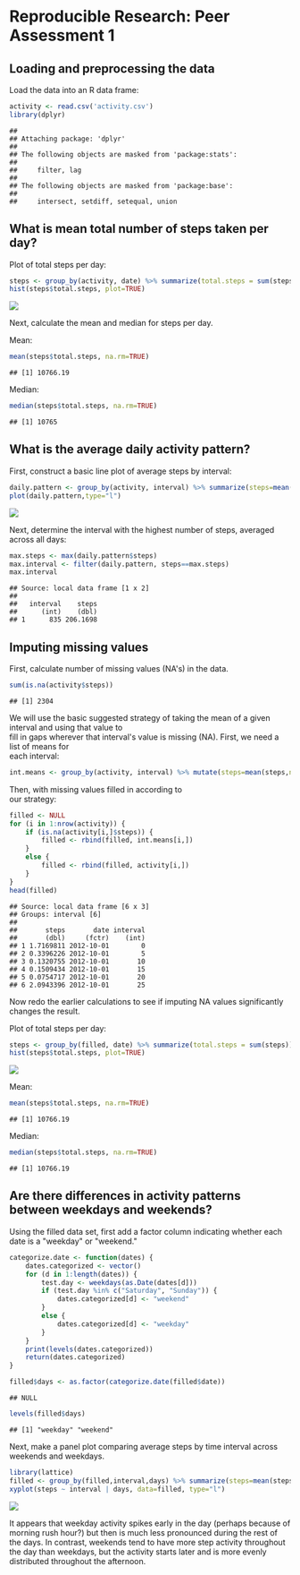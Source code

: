 # Reproducible Research: Peer Assessment 1


## Loading and preprocessing the data

Load the data into an R data frame:


```r
activity <- read.csv('activity.csv')
library(dplyr)
```

```
## 
## Attaching package: 'dplyr'
## 
## The following objects are masked from 'package:stats':
## 
##     filter, lag
## 
## The following objects are masked from 'package:base':
## 
##     intersect, setdiff, setequal, union
```


## What is mean total number of steps taken per day?

Plot of total steps per day:


```r
steps <- group_by(activity, date) %>% summarize(total.steps = sum(steps))
hist(steps$total.steps, plot=TRUE)
```

![](PA1_template_files/figure-html/unnamed-chunk-2-1.png) 

Next, calculate the mean and median for steps per day.

Mean:

```r
mean(steps$total.steps, na.rm=TRUE)
```

```
## [1] 10766.19
```
Median:

```r
median(steps$total.steps, na.rm=TRUE)
```

```
## [1] 10765
```


## What is the average daily activity pattern?

First, construct a basic line plot of average steps by interval:


```r
daily.pattern <- group_by(activity, interval) %>% summarize(steps=mean(steps, na.rm=TRUE))
plot(daily.pattern,type="l")
```

![](PA1_template_files/figure-html/unnamed-chunk-5-1.png) 

Next, determine the interval with the highest number of steps, averaged across all days:


```r
max.steps <- max(daily.pattern$steps)
max.interval <- filter(daily.pattern, steps==max.steps)
max.interval
```

```
## Source: local data frame [1 x 2]
## 
##   interval    steps
##      (int)    (dbl)
## 1      835 206.1698
```

## Imputing missing values

First, calculate number of missing values (NA's) in the data.


```r
sum(is.na(activity$steps))
```

```
## [1] 2304
```

We will use the basic suggested strategy of taking the mean of a given interval and using that value to  
fill in gaps wherever that interval's value is missing (NA). First, we need a list of means for  
each interval:


```r
int.means <- group_by(activity, interval) %>% mutate(steps=mean(steps,na.rm=TRUE))
```

Then, with missing values filled in according to  
our strategy:


```r
filled <- NULL
for (i in 1:nrow(activity)) {
    if (is.na(activity[i,]$steps)) {
        filled <- rbind(filled, int.means[i,]) 
    }
    else {
        filled <- rbind(filled, activity[i,])
    }
}
head(filled)
```

```
## Source: local data frame [6 x 3]
## Groups: interval [6]
## 
##       steps       date interval
##       (dbl)     (fctr)    (int)
## 1 1.7169811 2012-10-01        0
## 2 0.3396226 2012-10-01        5
## 3 0.1320755 2012-10-01       10
## 4 0.1509434 2012-10-01       15
## 5 0.0754717 2012-10-01       20
## 6 2.0943396 2012-10-01       25
```

Now redo the earlier calculations to see if imputing NA values significantly changes the result.

Plot of total steps per day:


```r
steps <- group_by(filled, date) %>% summarize(total.steps = sum(steps))
hist(steps$total.steps, plot=TRUE)
```

![](PA1_template_files/figure-html/unnamed-chunk-10-1.png) 

Mean:

```r
mean(steps$total.steps, na.rm=TRUE)
```

```
## [1] 10766.19
```
Median:

```r
median(steps$total.steps, na.rm=TRUE)
```

```
## [1] 10766.19
```
## Are there differences in activity patterns between weekdays and weekends?

Using the filled data set, first add a factor column indicating whether each date is a "weekday" or "weekend."


```r
categorize.date <- function(dates) {
    dates.categorized <- vector()
    for (d in 1:length(dates)) {
        test.day <- weekdays(as.Date(dates[d]))
        if (test.day %in% c("Saturday", "Sunday")) {
            dates.categorized[d] <- "weekend"
        }
        else {
            dates.categorized[d] <- "weekday"
        }
    }
    print(levels(dates.categorized))
    return(dates.categorized)
}

filled$days <- as.factor(categorize.date(filled$date))
```

```
## NULL
```

```r
levels(filled$days)
```

```
## [1] "weekday" "weekend"
```

Next, make a panel plot comparing average steps by time interval across weekends and weekdays.


```r
library(lattice)
filled <- group_by(filled,interval,days) %>% summarize(steps=mean(steps))
xyplot(steps ~ interval | days, data=filled, type="l")
```

![](PA1_template_files/figure-html/unnamed-chunk-14-1.png) 

It appears that weekday activity spikes early in the day (perhaps because of morning rush hour?) but then is much less pronounced during the rest of the days. In contrast, weekends tend to have more step activity throughout the day than weekdays, but the activity starts later and is more evenly distributed throughout the afternoon.

